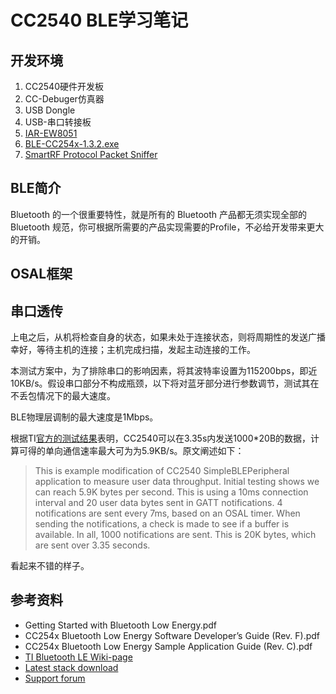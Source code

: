 # CC2540 BLE学习笔记


## 开发环境
1. CC2540硬件开发板
2. CC-Debuger仿真器
3. USB Dongle
4. USB-串口转接板
5. [IAR-EW8051][1]
6. [BLE-CC254x-1.3.2.exe][2]
7. [SmartRF Protocol Packet Sniffer][3]

## BLE简介


Bluetooth 的一个很重要特性，就是所有的 Bluetooth 产品都无须实现全部的Bluetooth 规范，你可根据所需要的产品实现需要的Profile，不必给开发带来更大的开销。


## OSAL框架





## 串口透传

上电之后，从机将检查自身的状态，如果未处于连接状态，则将周期性的发送广播幸好，等待主机的连接；主机完成扫描，发起主动连接的工作。



本测试方案中，为了排除串口的影响因素，将其波特率设置为115200bps，即近10KB/s。假设串口部分不构成瓶颈，以下将对蓝牙部分进行参数调节，测试其在不丢包情况下的最大速度。

BLE物理层调制的最大速度是1Mbps。

根据TI[官方的测试结果](http://processors.wiki.ti.com/index.php/CC2540_Data_Throughput)表明，CC2540可以在3.35s内发送1000*20B的数据，计算可得的单向通信速率最大可为为5.9KB/s。原文阐述如下：
> This is example modification of CC2540 SimpleBLEPeripheral application to measure user data throughput. Initial testing shows we can reach 5.9K bytes per second. This is using a 10ms connection interval and 20 user data bytes sent in GATT notifications. 4 notifications are sent every 7ms, based on an OSAL timer. When sending the notifications, a check is made to see if a buffer is available. In all, 1000 notifications are sent. This is 20K bytes, which are sent over 3.35 seconds. 

看起来不错的样子。





## 参考资料

- Getting Started with Bluetooth Low Energy.pdf
- CC254x Bluetooth Low Energy Software Developer’s Guide (Rev. F).pdf
- CC254x Bluetooth Low Energy Sample Application Guide (Rev. C).pdf
- [TI Bluetooth LE Wiki-page](http://www.ti.com/ble-wiki)
- [Latest stack download](http://www.ti.com/ble-stack)
- [Support forum](http://www.ti.com/ble-forum)





[1]: http://www.iar.com/Products/IAR-Embedded-Workbench/8051/
[2]: http://www.ti.com/tool/ble-stack
[3]: http://www.ti.com/tool/packet-sniffer



